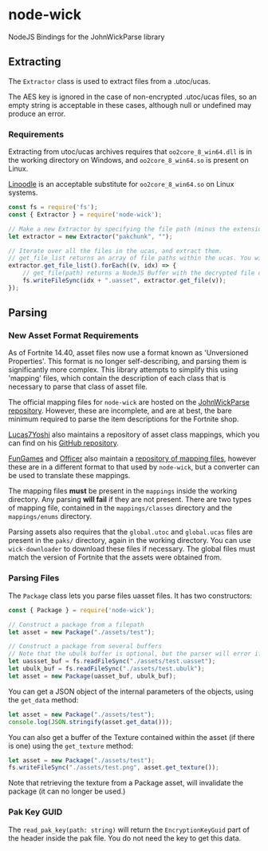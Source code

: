 # node-wick

NodeJS Bindings for the JohnWickParse library

## Extracting

The `Extractor` class is used to extract files from a .utoc/ucas.

The AES key is ignored in the case of non-encrypted .utoc/ucas files, so an empty string is acceptable in these cases, although null or undefined may produce an error.

### Requirements

Extracting from utoc/ucas archives requires that `oo2core_8_win64.dll` is in the working directory on Windows, and `oo2core_8_win64.so` is present on Linux.

[Linoodle](https://github.com/McSimp/linoodle) is an acceptable substitute for `oo2core_8_win64.so` on Linux systems.

```javascript
const fs = require('fs');
const { Extractor } = require('node-wick');

// Make a new Extractor by specifying the file path (minus the extension), and the AES encryption key as a hexadecimal string.
let extractor = new Extractor("pakchunk", "");

// Iterate over all the files in the ucas, and extract them.
// get_file_list returns an array of file paths within the ucas. You will need the index in the array to extract the files.
extractor.get_file_list().forEach((v, idx) => {
    // get_file(path) returns a NodeJS Buffer with the decrypted file contents.
    fs.writeFileSync(idx + ".uasset", extractor.get_file(v));
});
```

## Parsing

### New Asset Format Requirements

As of Fortnite 14.40, asset files now use a format known as 'Unversioned Properties'. This format is no longer self-describing, and parsing them is significantly more complex. This library attempts to simplify this using 'mapping' files, which contain the description of each class that is necessary to parse that class of asset file.

The official mapping files for `node-wick` are hosted on the [JohnWickParse repository](https://github.com/SirWaddles/JohnWickParse/tree/master/mappings). However, these are incomplete, and are at best, the bare minimum required to parse the item descriptions for the Fortnite shop.

[Lucas7Yoshi](https://twitter.com/Lucas7yoshi) also maintains a repository of asset class mappings, which you can find on his [GitHub repository](https://github.com/Lucas7yoshi/FNMappingsJWP).

[FunGames](https://twitter.com/FunGamesLeaks) and [Officer](https://twitter.com/Not0fficer) also maintain a [repository of mapping files](https://github.com/FabianFG/FortniteTypeMappings), however these are in a different format to that used by `node-wick`, but a converter can be used to translate these mappings.

The mapping files **must** be present in the `mappings` inside the working directory. Any parsing **will fail** if they are not present. There are two types of mapping file, contained in the `mappings/classes` directory and the `mappings/enums` directory.

Parsing assets also requires that the `global.utoc` and `global.ucas` files are present in the `paks/` directory, again in the working directory. You can use `wick-downloader` to download these files if necessary. The global files must match the version of Fortnite that the assets were obtained from.

### Parsing Files

The `Package` class lets you parse files uasset files. It has two constructors:
```javascript
const { Package } = require('node-wick');

// Construct a package from a filepath
let asset = new Package("./assets/test");

// Construct a package from several buffers
// Note that the ubulk buffer is optional, but the parser will error if you try to parse an asset that requires it.
let uassset_buf = fs.readFileSync("./assets/test.uasset");
let ubulk_buf = fs.readFileSync("./assets/test.ubulk");
let asset = new Package(uasset_buf, ubulk_buf);
```

You can get a JSON object of the internal parameters of the objects, using the `get_data` method:

```javascript
let asset = new Package("./assets/test");
console.log(JSON.stringify(asset.get_data()));
```

You can also get a buffer of the Texture contained within the asset (if there is one) using the `get_texture` method:

```javascript
let asset = new Package("./assets/test");
fs.writeFileSync("./assets/test.png", asset.get_texture());
```

Note that retrieving the texture from a Package asset, will invalidate the package (it can no longer be used.)

### Pak Key GUID

The `read_pak_key(path: string)` will return the `EncryptionKeyGuid` part of the header inside the pak file. You do not need the key to get this data.

